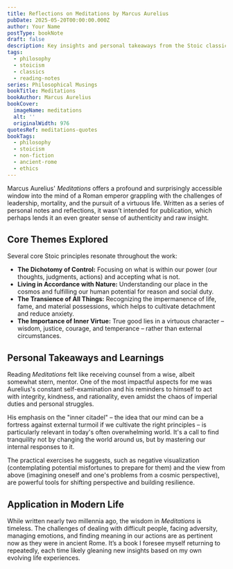 ```yaml
---
title: Reflections on Meditations by Marcus Aurelius
pubDate: 2025-05-20T00:00:00.000Z
author: Your Name
postType: bookNote
draft: false
description: Key insights and personal takeaways from the Stoic classic, Meditations.
tags:
  - philosophy
  - stoicism
  - classics
  - reading-notes
series: Philosophical Musings
bookTitle: Meditations
bookAuthor: Marcus Aurelius
bookCover:
  imageName: meditations
  alt: ''
  originalWidth: 976
quotesRef: meditations-quotes
bookTags:
  - philosophy
  - stoicism
  - non-fiction
  - ancient-rome
  - ethics
---
```


Marcus Aurelius' _Meditations_ offers a profound and surprisingly accessible window into the mind of a Roman emperor grappling with the challenges of leadership, mortality, and the pursuit of a virtuous life. Written as a series of personal notes and reflections, it wasn't intended for publication, which perhaps lends it an even greater sense of authenticity and raw insight.

## Core Themes Explored

Several core Stoic principles resonate throughout the work:

- **The Dichotomy of Control:** Focusing on what is within our power (our thoughts, judgments, actions) and accepting what is not.
- **Living in Accordance with Nature:** Understanding our place in the cosmos and fulfilling our human potential for reason and social duty.
- **The Transience of All Things:** Recognizing the impermanence of life, fame, and material possessions, which helps to cultivate detachment and reduce anxiety.
- **The Importance of Inner Virtue:** True good lies in a virtuous character – wisdom, justice, courage, and temperance – rather than external circumstances.

## Personal Takeaways and Learnings

Reading _Meditations_ felt like receiving counsel from a wise, albeit somewhat stern, mentor. One of the most impactful aspects for me was Aurelius's constant self-examination and his reminders to himself to act with integrity, kindness, and rationality, even amidst the chaos of imperial duties and personal struggles.

His emphasis on the "inner citadel" – the idea that our mind can be a fortress against external turmoil if we cultivate the right principles – is particularly relevant in today's often overwhelming world. It's a call to find tranquility not by changing the world around us, but by mastering our internal responses to it.

The practical exercises he suggests, such as negative visualization (contemplating potential misfortunes to prepare for them) and the view from above (imagining oneself and one's problems from a cosmic perspective), are powerful tools for shifting perspective and building resilience.

## Application in Modern Life

While written nearly two millennia ago, the wisdom in _Meditations_ is timeless. The challenges of dealing with difficult people, facing adversity, managing emotions, and finding meaning in our actions are as pertinent now as they were in ancient Rome. It’s a book I foresee myself returning to repeatedly, each time likely gleaning new insights based on my own evolving life experiences.

